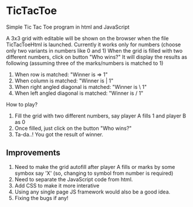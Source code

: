 # TicTacToe
Simple Tic Tac Toe program in html and JavaScript

A 3x3 grid with editable will be shown on the browser when the file TicTacToeHtml is launched.
Currently it works only for numbers (choose only two variants in numbers like 0 and 1)
When the grid is filled with two different numbers, click on button "Who wins?"
It will display the results as following (assuming three of the marks/numbers is matched to 1)
1. When row is matched: "Winner is => 1"
2. When column is matched: "Winner is | 1"
3. When right angled diagonal is matched: "Winner is \ 1"
4. When left angled diagonal is matched: "Winner is / 1"

How to play?
1. Fill the grid with two different numbers, say player A fills 1 and player B as 0
2. Once filled, just click on the button "Who wins?"
3. Ta-da..! You got the result of winner.

Improvements
------------
1. Need to make the grid autofill after player A fills or marks by some symbox say 'X' (so, changing to symbol from number is required)
2. Need to separate the JavaScript code from html.
3. Add CSS to make it more interative
4. Using any single page JS framework would also be a good idea.
5. Fixing the bugs if any!
